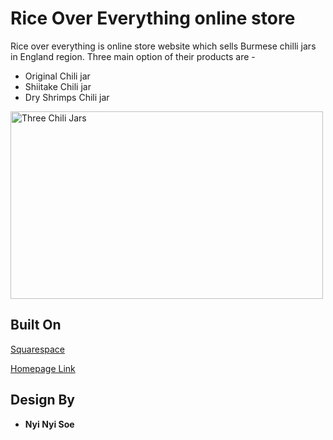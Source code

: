 # Rice Over Everything online store

Rice over everything is online store website which sells Burmese chilli jars in England region. Three main option of their products are -

* Original Chili jar
* Shiitake Chili jar
* Dry Shrimps Chili jar

<img src="https://images.squarespace-cdn.com/content/v1/5faa89249cf099364cb6947f/1606143083332-XJELGMNX6SYLHW9R1U6I/roe-chilli-jar-set" alt="Three Chili Jars" width="500" height="300">


## Built On
[Squarespace](https://www.squarespace.com/)

[Homepage Link](https://www.riceovereverything.com/)


## Design By

* **Nyi Nyi Soe** 

